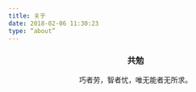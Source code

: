 ```yaml
---
title: 关于
date: 2018-02-06 11:30:23
type: “about”
---
```

### <center>共勉</center>
<center>巧者劳，智者忧，唯无能者无所求。</center>
